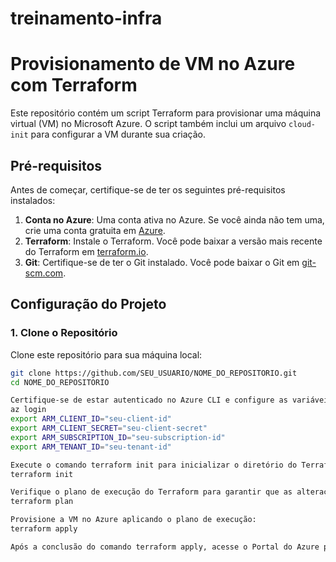 # treinamento-infra
# Provisionamento de VM no Azure com Terraform

Este repositório contém um script Terraform para provisionar uma máquina virtual (VM) no Microsoft Azure. O script também inclui um arquivo `cloud-init` para configurar a VM durante sua criação.

## Pré-requisitos

Antes de começar, certifique-se de ter os seguintes pré-requisitos instalados:

1. **Conta no Azure**: Uma conta ativa no Azure. Se você ainda não tem uma, crie uma conta gratuita em [Azure](https://azure.microsoft.com/free/).
2. **Terraform**: Instale o Terraform. Você pode baixar a versão mais recente do Terraform em [terraform.io](https://www.terraform.io/downloads.html).
3. **Git**: Certifique-se de ter o Git instalado. Você pode baixar o Git em [git-scm.com](https://git-scm.com/).

## Configuração do Projeto

### 1. Clone o Repositório

Clone este repositório para sua máquina local:

```bash
git clone https://github.com/SEU_USUARIO/NOME_DO_REPOSITORIO.git
cd NOME_DO_REPOSITORIO

Certifique-se de estar autenticado no Azure CLI e configure as variáveis de ambiente necessárias:
az login
export ARM_CLIENT_ID="seu-client-id"
export ARM_CLIENT_SECRET="seu-client-secret"
export ARM_SUBSCRIPTION_ID="seu-subscription-id"
export ARM_TENANT_ID="seu-tenant-id"

Execute o comando terraform init para inicializar o diretório do Terraform e baixar os plugins necessários:
terraform init

Verifique o plano de execução do Terraform para garantir que as alterações são como esperado:
terraform plan

Provisione a VM no Azure aplicando o plano de execução:
terraform apply

Após a conclusão do comando terraform apply, acesse o Portal do Azure para verificar a VM provisionada.
